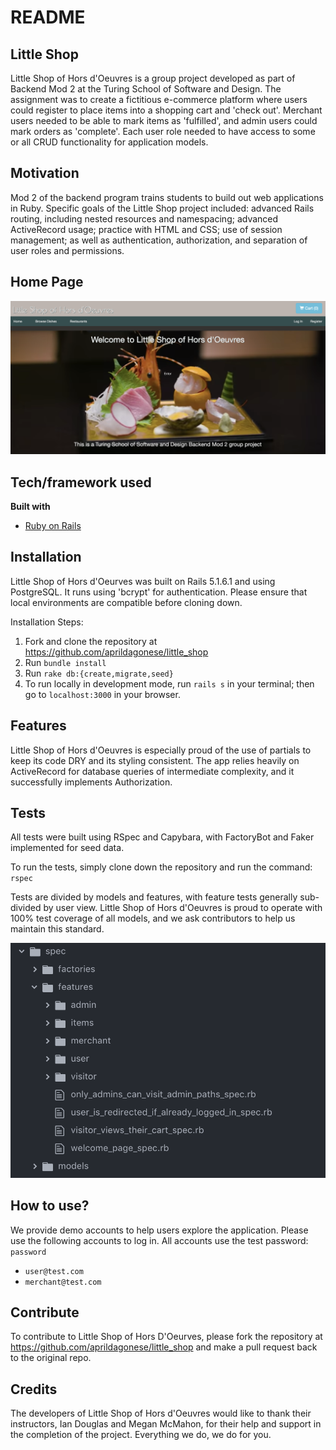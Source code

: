 # README

## Little Shop
Little Shop of Hors d'Oeuvres is a group project developed as part of Backend Mod 2 at the Turing School of Software and Design. The assignment was to create a fictitious e-commerce platform where users could register to place items into a shopping cart and 'check out'. Merchant users needed to be able to mark items as 'fulfilled', and admin users could mark orders as 'complete'. Each user role needed to have access to some or all CRUD functionality for application models.

## Motivation
Mod 2 of the backend program trains students to build out web applications in Ruby. Specific goals of the Little Shop project included: advanced Rails routing, including nested resources and namespacing; advanced ActiveRecord usage; practice with HTML and CSS; use of session management; as well as authentication, authorization, and separation of user roles and permissions.

## Home Page
![Little Shop Home Page](app/assets/images/homepage.png?raw=true "Little Shop Home Page")

## Tech/framework used
<b>Built with</b>
- [Ruby on Rails](https://rubyonrails.org/)

## Installation
Little Shop of Hors d'Oeurves was built on Rails 5.1.6.1 and using PostgreSQL. It runs using 'bcrypt' for authentication. Please ensure that local environments are compatible before cloning down.

Installation Steps:
1. Fork and clone the repository at https://github.com/aprildagonese/little_shop
2. Run `bundle install`
3. Run `rake db:{create,migrate,seed}`
4. To run locally in development mode, run `rails s` in your terminal; then go to `localhost:3000` in your browser.

## Features
Little Shop of Hors d'Oeuvres is especially proud of the use of partials to keep its code DRY and its styling consistent. The app relies heavily on ActiveRecord for database queries of intermediate complexity, and it successfully implements Authorization.

## Tests
All tests were built using RSpec and Capybara, with FactoryBot and Faker implemented for seed data.

To run the tests, simply clone down the repository and run the command: `rspec`

Tests are divided by models and features, with feature tests generally sub-divided by user view. Little Shop of Hors d'Oeuvres is proud to operate with 100% test coverage of all models, and we ask contributors to help us maintain this standard.

![Little Shop Test Suite](app/assets/images/test-suite.png?raw=true "Test Suite")

## How to use?
We provide demo accounts to help users explore the application. Please use the following accounts to log in. All accounts use the test password: `password`
- `user@test.com`
- `merchant@test.com`

## Contribute
To contribute to Little Shop of Hors D'Oeurves, please fork the repository at https://github.com/aprildagonese/little_shop and make a pull request back to the original repo.

## Credits
The developers of Little Shop of Hors d'Oeuvres would like to thank their instructors, Ian Douglas and Megan McMahon, for their help and support in the completion of the project. Everything we do, we do for you.
